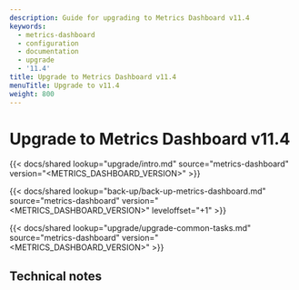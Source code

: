 ```yaml
---
description: Guide for upgrading to Metrics Dashboard v11.4
keywords:
  - metrics-dashboard
  - configuration
  - documentation
  - upgrade
  - '11.4'
title: Upgrade to Metrics Dashboard v11.4
menuTitle: Upgrade to v11.4
weight: 800
---
```


# Upgrade to Metrics Dashboard v11.4

{{< docs/shared lookup="upgrade/intro.md" source="metrics-dashboard" version="<METRICS_DASHBOARD_VERSION>" >}}

{{< docs/shared lookup="back-up/back-up-metrics-dashboard.md" source="metrics-dashboard" version="<METRICS_DASHBOARD_VERSION>" leveloffset="+1" >}}

{{< docs/shared lookup="upgrade/upgrade-common-tasks.md" source="metrics-dashboard" version="<METRICS_DASHBOARD_VERSION>" >}}

## Technical notes
